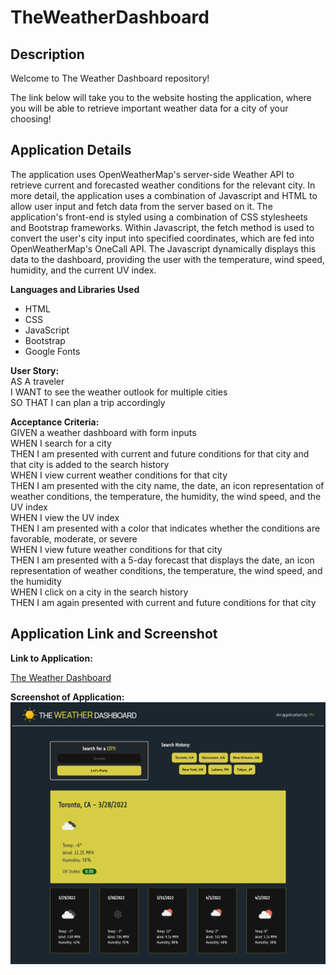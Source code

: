 # TheWeatherDashboard
## Description

Welcome to The Weather Dashboard repository!

The link below will take you to the website hosting the application, where you will be able to retrieve important weather data for a city of your choosing! <br/>

## Application Details

The application uses OpenWeatherMap's server-side Weather API to retrieve current and forecasted weather conditions for the relevant city. In more detail, the application uses a combination of Javascript and HTML to allow user input and fetch data from the server based on it. The application's front-end is styled using a combination of CSS stylesheets and Bootstrap frameworks. Within Javascript, the fetch method is used to convert the user's city input into specified coordinates, which are fed into OpenWeatherMap's OneCall API. The Javascript dynamically displays this data to the dashboard, providing the user with the temperature, wind speed, humidity, and the current UV index.

**Languages and Libraries Used**
- HTML
- CSS
- JavaScript
- Bootstrap
- Google Fonts

**User Story:** <br/>
AS A traveler <br/>
I WANT to see the weather outlook for multiple cities <br/>
SO THAT I can plan a trip accordingly <br/>

**Acceptance Criteria:** <br/>
GIVEN a weather dashboard with form inputs <br/>
WHEN I search for a city <br/>
THEN I am presented with current and future conditions for that city and that city is added to the search history <br/>
WHEN I view current weather conditions for that city <br/>
THEN I am presented with the city name, the date, an icon representation of weather conditions, the temperature, the humidity, the wind speed, and the UV index <br/>
WHEN I view the UV index <br/>
THEN I am presented with a color that indicates whether the conditions are favorable, moderate, or severe <br/>
WHEN I view future weather conditions for that city <br/>
THEN I am presented with a 5-day forecast that displays the date, an icon representation of weather conditions, the temperature, the wind speed, and the humidity <br/>
WHEN I click on a city in the search history <br/>
THEN I am again presented with current and future conditions for that city <br/>

## Application Link and Screenshot
**Link to Application:**

[The Weather Dashboard](https://taimurhasan.github.io/TheWeatherDashboard/)

**Screenshot of Application:**
![Coding Quiz Challenge Application Screenshot](./assets/images/screencapture-file-C-Users-Taimur-Hasan-projects-TheWeatherDashboard-index-html-2022-03-28-17_16_20.png)